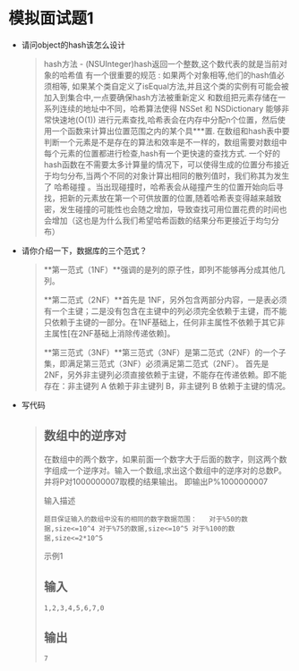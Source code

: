 # 模拟面试题1

- 请问object的hash该怎么设计

    > hash方法 - (NSUInteger)hash返回一个整数,这个数代表的就是当前对象的哈希值 有一个很重要的规范 : 如果两个对象相等,他们的hash值必须相等, 如果某个类自定义了isEqual方法,并且这个类的实例有可能会被加入到集合中,一点要确保hash方法被重新定义 和数组把元素存储在一系列连续的地址中不同，哈希算法使得 NSSet 和 NSDictionary 能够非常快速地(O(1)) 进行元素查找,哈希表会在内存中分配n个位置，然后使用一个函数来计算出位置范围之内的某个具***置. 在数组和hash表中要判断一个元素是不是存在的算法和效率是不一样的，数组需要对数组中每个元素的位置都进行检查,hash有一个更快速的查找方式. 一个好的 hash函数在不需要太多计算量的情况下，可以使得生成的位置分布接近于均匀分布,当两个不同的对象计算出相同的散列值时，我们称其为发生了 哈希碰撞 。当出现碰撞时，哈希表会从碰撞产生的位置开始向后寻找，把新的元素放在第一个可供放置的位置,随着哈希表变得越来越致密，发生碰撞的可能性也会随之增加，导致查找可用位置花费的时间也会增加（这也是为什么我们希望哈希函数的结果分布更接近于均匀分布）

- 请你介绍一下，数据库的三个范式？

    > **第一范式（1NF）**强调的是列的原子性，即列不能够再分成其他几列。
    >
    > 
    >
    > **第二范式（2NF）**首先是 1NF，另外包含两部分内容，一是表必须有一个主键；二是没有包含在主键中的列必须完全依赖于主键，而不能只依赖于主键的一部分。在1NF基础上，任何非主属性不依赖于其它非主属性[在2NF基础上消除传递依赖]。
    >
    > 
    >
    > **第三范式（3NF）**第三范式（3NF）是第二范式（2NF）的一个子集，即满足第三范式（3NF）必须满足第二范式（2NF）。 首先是 2NF，另外非主键列必须直接依赖于主键，不能存在传递依赖。即不能存在：非主键列 A 依赖于非主键列 B，非主键列 B 依赖于主键的情况。

- 写代码

    > ## 数组中的逆序对
    >
    > 在数组中的两个数字，如果前面一个数字大于后面的数字，则这两个数字组成一个逆序对。输入一个数组,求出这个数组中的逆序对的总数P。并将P对1000000007取模的结果输出。 即输出P%1000000007
    >
    > 输入描述
    >
    > ```
    > 题目保证输入的数组中没有的相同的数字数据范围：	对于%50的数据,size<=10^4	对于%75的数据,size<=10^5	对于%100的数据,size<=2*10^5
    > ```
    >
    > 示例1
    >
    > ## 输入
    >
    > ```
    > 1,2,3,4,5,6,7,0
    > ```
    >
    > ## 输出
    >
    > ```
    > 7
    > ```
